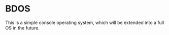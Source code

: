 # BDOS
This is a simple console operating system, which will be extended into a full OS in the future.
